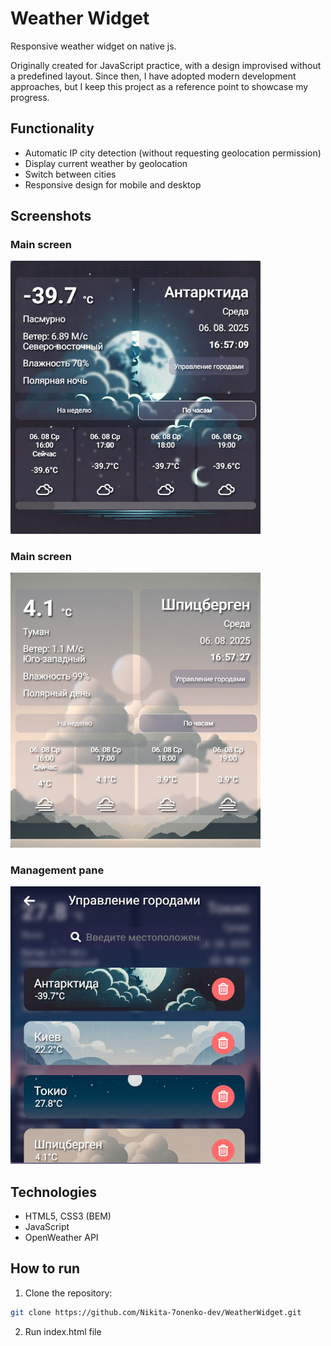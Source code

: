 # Weather Widget

Responsive weather widget on native js.

Originally created for JavaScript practice, with a design improvised without a predefined layout.
Since then, I have adopted modern development approaches, but I keep this project as a reference point to showcase my progress.

## Functionality
- Automatic IP city detection (without requesting geolocation permission)
- Display current weather by geolocation
- Switch between cities
- Responsive design for mobile and desktop

## Screenshots

### Main screen
<img src="./screenshots/main-screen.png" alt="Main screen" width="400">

### Main screen
<img src="./screenshots/main-screen2.png" alt="Main screen2" width="400">

### Management pane
<img src="./screenshots/management-pane.png" alt="Management pane" width="400">

## Technologies
- HTML5, CSS3 (BEM)
- JavaScript
- OpenWeather API

## How to run
1. Clone the repository:
```bash
git clone https://github.com/Nikita-7onenko-dev/WeatherWidget.git
```

2. Run index.html file
